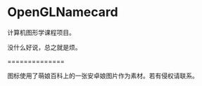 OpenGLNamecard
==============

计算机图形学课程项目。

没什么好说，总之就是烦。

==============

图标使用了萌娘百科上的一张安卓娘图片作为素材。若有侵权请联系。
